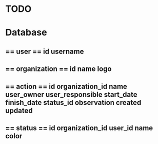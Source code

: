# TODO


# Database 

== user ==
id
username
----------------------
== organization ==
id
name
logo
----------------------
== action ==
id
organization_id
name
user_owner
user_responsible
start_date
finish_date
status_id
observation
created
updated
----------------------
== status ==
id
organization_id
user_id
name
color
----------------------